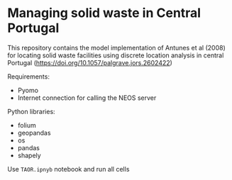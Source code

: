 # Managing solid waste in Central Portugal

This repository contains the model implementation of Antunes et al (2008) for locating solid waste facilities using discrete location analysis in central Portugal (https://doi.org/10.1057/palgrave.jors.2602422)

Requirements:
- Pyomo
- Internet connection for calling the NEOS server

Python libraries:
- folium
- geopandas
- os
- pandas
- shapely

Use `TAOR.ipnyb` notebook and run all cells
